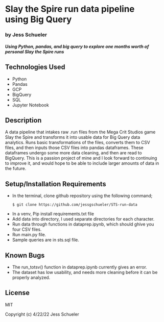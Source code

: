 # Slay the Spire run data pipeline using Big Query 

### by Jess Schueler

#### *Using Python, pandas, and big query to explore one months worth of personal Slay the Spire runs*

## Technologies Used
* Python
* Pandas
* GCP
* BigQuery
* SQL
* Jupyter Notebook

## Description 
A data pipeline that intakes raw .run files from the Mega Crit Studios game Slay the Spire and transforms it into usable data for Big Query data analytics. Runs basic transformations of the files, converts them to CSV files, and then inputs those CSV files into pandas dataframes. These dataframes undergo some more data cleaning, and then are read to BigQuery. This is a passion project of mine and I look forward to continuing to improve it, and would hope to be able to include larger amounts of data in the future. 

## Setup/Installation Requirements
* In the terminal, clone github repository using the following command;
    ```
    $ git clone https://github.com/jessgschueler/STS-run-data
    ```
* In a venv, Pip install requirements.txt file
* Add data into directory, I used separate directories for each character. 
* Run data through functions in dataprep.ipynb, which should ghive you four CSV files.
* Run main.py file.
* Sample queries are in sts.sql file. 

## Known Bugs
* The run_totsv() function in dataprep.ipynb currently gives an error.
* The dataset has low usability, and needs more cleaning before it can be properly analyzed. 

## License
MIT

Copyright (c) 4/22/22 Jess Schueler